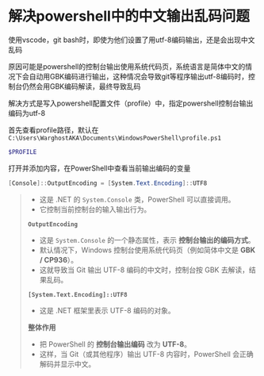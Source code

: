 # 解决powershell中的中文输出乱码问题

使用vscode，git bash时，即使为他们设置了用utf-8编码输出，还是会出现中文乱码

原因可能是powershell的控制台输出使用系统代码页，系统语言是简体中文的情况下会自动用GBK编码进行输出，这种情况会导致git等程序输出utf-8编码时，控制台仍然会用GBK编码解读，最终导致乱码

解决方式是写入powershell配置文件（profile）中，指定powershell控制台输出编码为utf-8

首先查看profile路径，默认在`C:\Users\WarghostAKA\Documents\WindowsPowerShell\profile.ps1`

```powershell
$PROFILE
```

打开并添加内容，在PowerShell中查看当前输出编码的变量

```powershell
[Console]::OutputEncoding = [System.Text.Encoding]::UTF8
```

> - 这是 .NET 的 `System.Console` 类，PowerShell 可以直接调用。
> - 它控制当前控制台的输入输出行为。
>
> **`OutputEncoding`**
>
> - 这是 `System.Console` 的一个静态属性，表示 **控制台输出的编码方式**。
> - 默认情况下，Windows 控制台使用系统代码页（例如简体中文是 **GBK / CP936**）。
> - 这就导致当 Git 输出 UTF-8 编码的中文时，控制台按 GBK 去解读，结果乱码。
>
> **`[System.Text.Encoding]::UTF8`**
>
> - 这是 .NET 框架里表示 UTF-8 编码的对象。
>
> **整体作用**
>
> - 把 PowerShell 的 **控制台输出编码** 改为 **UTF-8**。
> - 这样，当 Git（或其他程序）输出 UTF-8 内容时，PowerShell 会正确解码并显示中文。